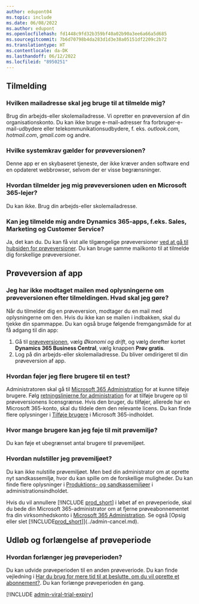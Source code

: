 ```yaml
---
author: edupont04
ms.topic: include
ms.date: 06/08/2022
ms.author: edupont
ms.openlocfilehash: fd1448c9fd32b359bf40a02b90a3ee6a66a5d685
ms.sourcegitcommit: 7b6d70798b4da283d1d3e38a05151df2209c2b72
ms.translationtype: HT
ms.contentlocale: da-DK
ms.lasthandoff: 06/12/2022
ms.locfileid: "8950251"
---
```

## <a name="sign-up"></a>Tilmelding

### <a name="which-email-address-i-should-use-to-sign-up"></a>Hvilken mailadresse skal jeg bruge til at tilmelde mig?

Brug din arbejds-eller skolemailadresse. Vi opretter en prøveversion af din organisationskonto. Du kan ikke bruge e-mail-adresser fra forbruger-e-mail-udbydere eller telekommunikationsudbydere, f. eks. *outlook.com*, *hotmail.com*, *gmail.com* og andre.  

### <a name="what-are-the-system-requirements-for-the-trial"></a>Hvilke systemkrav gælder for prøveversionen?

Denne app er en skybaseret tjeneste, der ikke kræver anden software end en opdateret webbrowser, selvom der er visse begrænsninger.  

### <a name="how-do-i-sign-up-for-the-trial-without-a-microsoft-365-tenant"></a>Hvordan tilmelder jeg mig prøveversionen uden en Microsoft 365-lejer?

Du kan ikke. Brug din arbejds-eller skolemailadresse.

### <a name="can-i-sign-up-for-other-dynamics-365-apps-such-as-sales-marketing-and-customer-service"></a>Kan jeg tilmelde mig andre Dynamics 365-apps, f.eks. Sales, Marketing og Customer Service?

Ja, det kan du. Du kan få vist alle tilgængelige prøveversioner [ved at gå til hubsiden for prøveversioner](https://dynamics.microsoft.com/dynamics-365-free-trial). Du kan bruge samme mailkonto til at tilmelde dig forskellige prøveversioner.<!-- However, it is not possible to have multiple apps on the same trial site. Each trial will be on a different org and URL. The trial data won’t be shared across apps.-->

## <a name="trial-app"></a>Prøveversion af app

### <a name="i-didnt-receive-the-trial-details-email-after-signing-up-what-should-i-do"></a>Jeg har ikke modtaget mailen med oplysningerne om prøveversionen efter tilmeldingen. Hvad skal jeg gøre?

Når du tilmelder dig en prøveversion, modtager du en mail med oplysningerne om den. Hvis du ikke kan se mailen i indbakken, skal du tjekke din spammappe. Du kan også bruge følgende fremgangsmåde for at få adgang til din app:

1. Gå til [prøveversionen](https://go.microsoft.com/fwlink/?linkid=847861), vælg *Økonomi og drift*, og vælg derefter kortet **Dynamics 365 Business Central**, vælg knappen **Prøv gratis**.  
2. Log på din arbejds-eller skolemailadresse. Du bliver omdirigeret til din prøveversion af app.  

### <a name="how-do-i-add-more-users-to-a-trial"></a>Hvordan føjer jeg flere brugere til en test?

Administratoren skal gå til [Microsoft 365 Administration](https://admin.microsoft.com) for at kunne tilføje brugere. Følg [retningslinjerne for administration](/microsoft-365/admin/add-users/add-users) for at tilføje brugere op til prøveversionens licensgrænse. Hvis den bruger, du tilføjer, allerede har en Microsoft 365-konto, skal du tildele dem den relevante licens. Du kan finde flere oplysninger i [Tilføje brugere](/microsoft-365/admin/manage/assign-licenses-to-users) i Microsoft 365-indholdet.

### <a name="how-many-users-can-i-add-to-my-trial-environment"></a>Hvor mange brugere kan jeg føje til mit prøvemiljø?

Du kan føje et ubegrænset antal brugere til prøvemiljøet.

### <a name="how-do-i-reset-the-trial-environment"></a>Hvordan nulstiller jeg prøvemiljøet?

Du kan ikke nulstille prøvemiljøet. Men bed din administrator om at oprette nyt sandkassemiljø, hvor du kan spille om de forskellige muligheder. Du kan finde flere oplysninger i [Produktions- og sandkassemiljøer](/dynamics365/business-central/dev-itpro/administration/environment-types) i administrationsindholdet.  

Hvis du vil annullere [!INCLUDE [prod_short](prod_short.md)] i løbet af en prøveperiode, skal du bede din Microsoft 365-administrator om at fjerne prøveabonnementet fra din virksomhedskonto i [Microsoft 365 Administration](https://admin.microsoft.com/). Se også [Opsig eller slet [!INCLUDE[prod_short](prod_short.md)]](../admin-cancel.md).  

## <a name="trial-expiration-and-extension"></a>Udløb og forlængelse af prøveperiode

### <a name="how-do-i-extend-the-trial"></a>Hvordan forlænger jeg prøveperioden?

Du kan udvide prøveperioden til en anden prøveveriode. Du kan finde vejledning i [Har du brug for mere tid til at beslutte, om du vil oprette et abonnement?](../admin-extend-trial.md). Du kan forlænge prøveperioden én gang.

[!INCLUDE [admin-viral-trial-expiry](admin-viral-trial-expiry.md)]
